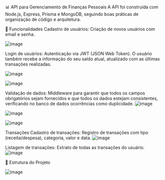📊 API para Gerenciamento de Finanças Pessoais 
A API foi construída com Node.js, Express, Prisma e MongoDB, seguindo boas práticas de organização de código e arquitetura.

🚀 Funcionalidades
Cadastro de usuários: Criação de novos usuários com email e senha.

![image](https://github.com/user-attachments/assets/3f06edae-afc8-4806-88b4-ddf34fb50d74)

Login de usuários: Autenticação via JWT (JSON Web Token). O usuário também recebe a informação do seu saldo atual, atualizado com as últimas transações realizadas.

![image](https://github.com/user-attachments/assets/b7da3b78-2536-490a-b4e1-5fbc3588037d)

![image](https://github.com/user-attachments/assets/2fb6f6e3-733f-46b1-8930-77158c1cd92e)


Validação de dados: Middleware para garantir que todos os campos obrigatórios sejam fornecidos e que todos os dados estejam consistentes, verificando no banco 
de dados ocorrências como duplicidade.
![image](https://github.com/user-attachments/assets/a9549119-d25e-4d3f-a90c-04c3c9b74624)

![image](https://github.com/user-attachments/assets/6930aa0b-3a81-41b0-8bac-641e353b4004)

![image](https://github.com/user-attachments/assets/c024ec54-896b-4263-96fc-ad882b3314f5)


Transações
Cadastro de transações: Registro de transações com tipo (receita/despesa), categoria, valor e data.
![image](https://github.com/user-attachments/assets/7b26f03a-0e8b-49c8-ab2e-44a7f3c1f9d8)


Listagem de transações: Extrato de todas as transações do usuário.
![image](https://github.com/user-attachments/assets/9393ec22-d135-4ab6-a78d-3db51db33636)


📂 Estrutura do Projeto

![image](https://github.com/user-attachments/assets/c7f6cf61-2ccd-4a96-9549-68ec7949db34)
